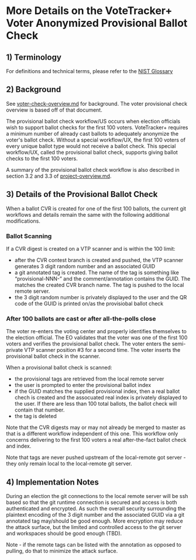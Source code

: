 # More Details on the VoteTracker+ Voter Anonymized Provisional Ballot Check

## 1) Terminology

For definitions and technical terms, please refer to the [NIST Glossary](https://pages.nist.gov/ElectionGlossary/)

## 2) Background

See [voter-check-overview.md](./voter-check-overview.md) for background.  The voter provisional check overview is based off of that document.

The provisional ballot check workflow/US occurs when election officials wish to support ballot checks for the first 100 voters.  VoteTracker+ requires a minimum number of already cast ballots to adequately anonymize the voter's ballot check.  Without a special workflow/UX, the first 100 voters of every unique ballot type would not receive a ballot check.  This special workflow/UX, called the provisional ballot check, supports giving ballot checks to the first 100 voters.

A summary of the provisional ballot check workflow is also described in section 3.2 and 3.3 of [project-overview.md](../project-overview.md).

## 3) Details of the Provisional Ballot Check

When a ballot CVR is created for one of the first 100 ballots, the current git workflows and details remain the same with the following additional modifications.

### Ballot Scanning

If a CVR digest is created on a VTP scanner and is within the 100 limit:

- after the CVR contest branch is created and pushed, the VTP scanner generates 3 digit random number and an associated GUID
- a git annotated tag is created.  The name of the tag is something like “provisional-NNN-<CVR branch>” and the comment/annotation contains the GUID.  The <CVR-branch> matches the created CVR branch name.  The tag is pushed to the local remote server.
- the 3 digit random number is privately displayed to the user and the QR code of the GUID is printed on/as the provisiobal ballot check 

### After 100 ballots are cast or after all-the-polls close

The voter re-enters the voting center and properly identifies themselves to the election official.  The EO validates that the voter was one of the first 100 voters and verifies the provisional ballot check.  The voter enters the semi-private VTP scanner position #3 for a second time.  The voter inserts the provisional ballot check in the scanner.

When a provisional ballot check is scanned:

- the provisional tags are retrieved from the local remote server
- the user is prompted to enter the provisional ballot index
- if the GUID matches the supplied provisional index, then a real ballot chech is created and the assocuated real index is privately displayed to the user.  If there are less than 100 total ballots, the ballot check will contain that number.
- the tag is deleted

Note that the CVR digests may or may not already be merged to master as that is a different workflow independent of this one.  This workflow only concerns delivering to the first 100 voters a real after-the-fact ballot check and index.

Note that tags are never pushed upstream of the local-remote got server - they only remain local to the local-remote git server. 

## 4) Implementation Notes

During an election the git connections to the local remote server will be ssh based so that the git runtime connection is secured and access is both authenticated and encrypted.  As such the overall security surrounding the plaintext encoding of the 3 digit number and the associated GUID via a git annotated tag may/should be good enough.  More encryption may reduce the attack surface, but the limited and controlled access to the git server and workspaces should be good enough (TBD).

Note - if the remote tags can be listed with the annotation as opposed to pulling, do that to minimize the attack surface.
